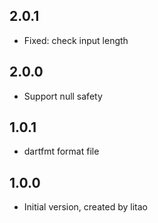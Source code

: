 ## 2.0.1

- Fixed: check input length

## 2.0.0

- Support null safety

## 1.0.1

- dartfmt format file

## 1.0.0

- Initial version, created by litao
